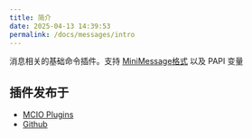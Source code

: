 ```yaml
---
title: 简介
date: 2025-04-13 14:39:53
permalink: /docs/messages/intro
---
```


消息相关的基础命令插件。支持 [MiniMessage格式](/docs/misc/formatting/) 以及 PAPI 变量

## 插件发布于

+ [MCIO Plugins](https://plugins.mcio.dev/dl?repo=SweetMessages)
+ [Github](https://github.com/MrXiaoM/SweetMessages)
